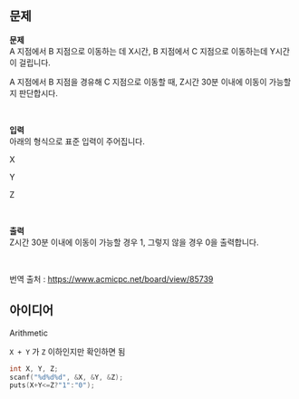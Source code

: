 ## 문제
**문제**  
A 지점에서 B 지점으로 이동하는 데 X시간, B 지점에서 C 지점으로 이동하는데 Y시간이 걸립니다.

A 지점에서 B 지점을 경유해 C 지점으로 이동할 때, Z시간 30분 이내에 이동이 가능할지 판단합시다.

<br/>

**입력**  
아래의 형식으로 표준 입력이 주어집니다.

X

Y

Z

<br/>

**출력**  
Z시간 30분 이내에 이동이 가능할 경우 1, 그렇지 않을 경우 0을 출력합니다.

<br/>

번역 출처 : https://www.acmicpc.net/board/view/85739

## 아이디어
Arithmetic

`X + Y` 가 `Z` 이하인지만 확인하면 됨
```c
int X, Y, Z;
scanf("%d%d%d", &X, &Y, &Z);
puts(X+Y<=Z?"1":"0");
```